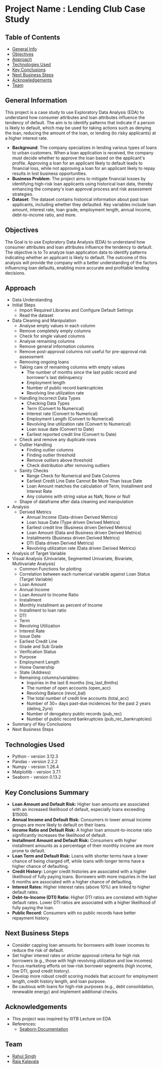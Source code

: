 # Project Name : Lending Club Case Study

## Table of Contents

- [General Info](#general-information)
- [Objectives](#objectives)
- [Approach](#approach)
- [Technologies Used](#technologies-used)
- [Key Conclusions](#key-conclusions-summary)
- [Next Business Steps](#next-business-steps)
- [Acknowledgements](#acknowledgements)
- [Team](#team)

## General Information

This project is a case study to use Exploratory Data Analysis (EDA) to understand how consumer attributes and loan attributes influence the tendency of default. The aim is to identify patterns that indicate if a person is likely to default, which may be used for taking actions such as denying the loan, reducing the amount of the loan, or lending (to risky applicants) at a higher interest rate.

- **Background**: The company specializes in lending various types of loans to urban customers. When a loan application is received, the company must decide whether to approve the loan based on the applicant's profile. Approving a loan for an applicant likely to default leads to financial loss, while not approving a loan for an applicant likely to repay results in lost business opportunities.
- **Business Problem**: The project aims to mitigate financial losses by identifying high-risk loan applicants using historical loan data, thereby enhancing the company's loan approval process and risk assessment strategies.
- **Dataset**: The dataset contains historical information about past loan applicants, including whether they defaulted. Key variables include loan amount, interest rate, loan grade, employment length, annual income, debt-to-income ratio, and more.

## Objectives

The Goal is to use Exploratory Data Analysis (EDA) to understand how consumer attributes and loan attributes influence the tendency to default. The objective is to To analyze loan application data to identify patterns indicating whether an applicant is likely to default. The outcome of this analysis will provide the company with a better understanding of the factors influencing loan defaults, enabling more accurate and profitable lending decisions.

## Approach

* Data Understanding
* Initial Steps
    * Import Required Libraries and Configure Default Settings
    * Read the dataset
* Data Cleaning and Manipulation
    * Analyse empty values in each column
    * Remove completely empty columns
    * Check for single valued columns
    * Analyse remaining columns
    * Remove general information columns
    * Remove post-approval columns not useful for pre-approval risk assessment
    * Removing ongoing loans
    * Taking care of remaining columns with empty values
        * The number of months since the last public record and borrower's last delinquency
        * Employment length
        * Number of public record bankruptcies
        * Revolving line utilization rate
    * Handling Incorrect Data Types 
        * Checking Data Types
        * Term (Convert to Numerical)
        * Interest rate (Convert to Numerical)
        * Employment Length (Convert to Numerical)
        * Revolving line utilization rate (Convert to Numerical)
        * Loan issue date (Convert to Date)
        * Earliest reported credit line (Convert to Date)
    * Check and remove any duplicate rows
    * Outlier Handling
        * Finding outlier columns
        * Finding outlier threshold
        * Remove outliers above threshold
        * Check distribution after removing outliers
    * Sanity Checks
        * Range Check for Numerical and Date Columns
        * Earliest Credit Line Date Cannot Be More Than Issue Date
        * Loan Amount matches the calculation of Term, Installment and Interest Rate
        * Any columns with string value as NaN, None or Null
    * Shape of dataframe after data cleaning and manipulation
* Analysis
    * Derived Metrics
        * Annual Income (Data-driven Derived Metrics)
        * Loan Issue Date (Type driven Derived Metrics)
        * Earliest credit line (Business driven Derived Metrics)
        * Loan Amount (Data and Business driven Derived Metrics) 
        * Installments (Business driven Derived Metrics)
        * DTI (Data driven Derived Metrics) 
        * Revolving utilization rate (Data driven Derived Metrics)
* Analysis of Target Variable
* Visual Analysis (Univariate, Segmented Univariate, Bivariate, Multivariate Analysis)
    * Common Functions for plotting
    * Correlation between each numerical variable against Loan Status (Target Variable)
    * Loan Amount
    * Annual Income
    * Loan Amount to Income Ratio
    * Installment
    * Monthly Installment as percent of Income
    * Installment to loan ratio
    * DTI
    * Term
    * Revolving Utilization
    * Interest Rate
    * Issue Date
    * Earliest Credit Line
    * Grade and Sub Grade
    * Verification Status
    * Purpose
    * Employment Length
    * Home Ownership
    * State (Address)
    * Remaining columns/variables:
        * Inquiries in the last 6 months (inq_last_6mths)
        * The number of open accounts (open_acc)
        * Revolving Balance (revol_bal)
        * The total number of credit line accounts (total_acc)
        * Number of 30+ days past-due incidences for the past 2 years (delinq_2yrs)
        * Number of derogatory public records (pub_rec)
        * Number of public record bankruptcies (pub_rec_bankruptcies)
* Summary of Key Conclusions
* Next Business Steps

## Technologies Used

- Python - version 3.12.3
- Pandas - version 2.2.2
- Numpy - version 1.26.4
- Matplotlib - version 3.7.1
- Seaborn - version 0.13.2

## Key Conclusions Summary

- **Loan Amount and Default Risk:** Higher loan amounts are associated with an increased likelihood of default, especially loans exceeding $15000.
- **Annual Income and Default Risk:** Consumers in lower annual income groups are more likely to default on their loans.
- **Income Ratio and Default Risk:** A higher loan amount-to-income ratio significantly increases the likelihood of default.
- **Installment Amount and Default Risk:** Consumers with higher installment amounts as a percentage of their monthly income are more prone to default.
- **Loan Term and Default Risk:** Loans with shorter terms have a lower chance of being charged off, while loans with longer terms have a higher chance of defaulting.
- **Credit History:** Longer credit histories are associated with a higher likelihood of fully paying loans. Borrowers with more inquiries in the last 6 months are associated with a higher chance of defaulting.
- **Interest Rates:** Higher interest rates (above 10%) are linked to higher default rates.
- **Debt-to-Income (DTI) Ratio:** Higher DTI ratios are correlated with higher default rates. Lower DTI ratios are associated with a higher likelihood of fully paying the loan.
- **Public Record**: Consumers with no public records have better repayment history.

## Next Business Steps

- Consider capping loan amounts for borrowers with lower incomes to reduce the risk of default.
- Set higher interest rates or stricter approval criteria for high risk borrowers (e.g., those with high revolving utilization and low incomes)
- Focus marketing efforts on low-risk borrower segments (high income, low DTI, good credit history).
- Develop more robust credit scoring models that account for employment length, credit history length, and loan purpose.
- Be cautious with loans for high-risk purposes (e.g., debt consolidation, renewable energy) and implement additional checks.


## Acknowledgements

- This project was inspired by IIITB Lecture on EDA
- References:
  - [Seaborn Documentation](https://seaborn.pydata.org/)

## Team

- [Rahul Singh](https://github.com/RahulMukeshSingh)
- [Raja Kalavala](https://github.com/RajaKalavala)
